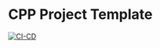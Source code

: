 # CPP Project Template

[![CI-CD](https://github.com/rajeshwarraja/project-template-cpp/actions/workflows/cicd.yml/badge.svg)](https://github.com/rajeshwarraja/project-template-cpp/actions/workflows/cicd.yml)
